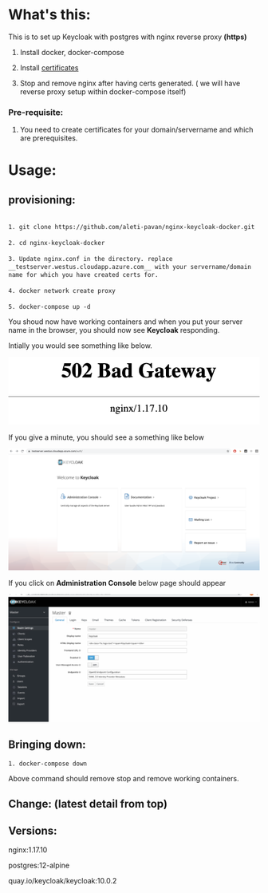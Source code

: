 What's this:
=========

This is to set up Keycloak with postgres with nginx reverse proxy __(https)__

1. Install docker, docker-compose

2. Install [certificates](https://www.digitalocean.com/community/tutorials/how-to-secure-nginx-with-let-s-encrypt-on-ubuntu-18-04)

3. Stop and remove nginx after having certs generated. ( we will have reverse proxy setup within docker-compose itself)


### Pre-requisite:

1. You need to create certificates for your domain/servername and which are prerequisites.


Usage:
=======

provisioning:
-------------

```

1. git clone https://github.com/aleti-pavan/nginx-keycloak-docker.git

2. cd nginx-keycloak-docker

3. Update nginx.conf in the directory. replace __testserver.westus.cloudapp.azure.com__ with your servername/domain name for which you have created certs for.

4. docker network create proxy

5. docker-compose up -d

```

You shoud now have working containers and when you put your server name in the browser, you should now see __Keycloak__ responding.

Intially you would see something like below.

![502-badgateway](images/502-badgateway.png)

If you give a minute, you should see a something like below

![welcome-keycloak.png](images/welcome-keycloak.png)


If you click on __Administration Console__ below page should appear

![admin-console](images/admin-console.png)


Bringing down:
-------------
```
1. docker-compose down

```

Above command should remove stop and remove working containers.


Change: (latest detail from top)
------ 


Versions:
--------

nginx:1.17.10

postgres:12-alpine 

quay.io/keycloak/keycloak:10.0.2